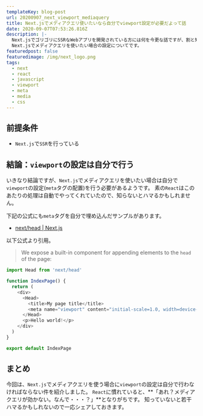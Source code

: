 ```yaml
---
templateKey: blog-post
url: 20200907_next_viewport_mediaquery
title: Next.jsでメディアクエリ使いたいなら自分でviewport設定が必要だよって話
date: 2020-09-07T07:53:26.816Z
description: |-
  Next.jsでゴリゴリにSSRなWebアプリを開発されている方には何を今更な話ですが、割と知らないとハマる内容なので紹介します。
  Next.jsでメディアクエリを使いたい場合の設定についてです。
featuredpost: false
featuredimage: /img/next_logo.png
tags:
  - next
  - react
  - javascript
  - viewport
  - meta
  - media
  - css
---
```

## 前提条件
- `Next.js`で`SSR`を行っている

## 結論：`viewport`の設定は自分で行う
いきなり結論ですが、`Next.js`でメディアクエリを使いたい場合は自分で`viewport`の設定(`meta`タグの配置)を行う必要があるようです。
素の`React`はこのあたりの処理は自動でやってくれていたので、知らないとハマるかもしれません。

下記の公式にも`meta`タグを自分で埋め込んだサンプルがあります。
- [next/head | Next.js](https://nextjs.org/docs/api-reference/next/head)

以下公式より引用。

> We expose a built-in component for appending elements to the `head` of the page:

```javascript
import Head from 'next/head'

function IndexPage() {
  return (
    <div>
      <Head>
        <title>My page title</title>
        <meta name="viewport" content="initial-scale=1.0, width=device-width" />
      </Head>
      <p>Hello world!</p>
    </div>
  )
}

export default IndexPage
```

## まとめ
今回は、`Next.js`でメディアクエリを使う場合に`viewport`の設定は自分で行わなければならない件を紹介しました。
`React`に慣れていると、**「あれ？メディアクエリが効かない。なんで・・・？」**となりがちです。
知っていないと若干ハマるかもしれないので一応シェアしておきます。